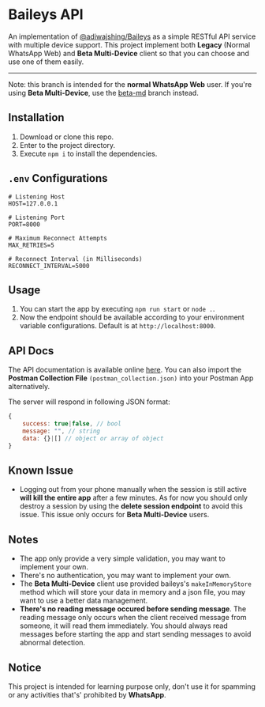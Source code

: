# Baileys API

An implementation of [@adiwajshing/Baileys](https://github.com/adiwajshing/Baileys) as a simple RESTful API service with multiple device support. This project implement both **Legacy** (Normal WhatsApp Web) and **Beta Multi-Device** client so that you can choose and use one of them easily.

---

Note: this branch is intended for the **normal WhatsApp Web** user. If you're using **Beta Multi-Device**, use the [beta-md](https://github.com/ookamiiixd/baileys-api/tree/beta-md) branch instead.

## Installation

1. Download or clone this repo.
2. Enter to the project directory.
3. Execute `npm i` to install the dependencies.

## `.env` Configurations

```env
# Listening Host
HOST=127.0.0.1

# Listening Port
PORT=8000

# Maximum Reconnect Attempts
MAX_RETRIES=5

# Reconnect Interval (in Milliseconds)
RECONNECT_INTERVAL=5000
```

## Usage

1. You can start the app by executing `npm run start` or `node .`.
2. Now the endpoint should be available according to your environment variable configurations. Default is at `http://localhost:8000`.

## API Docs

The API documentation is available online [here](https://documenter.getpostman.com/view/18988925/UVeNni36). You can also import the **Postman Collection File** `(postman_collection.json)` into your Postman App alternatively.

The server will respond in following JSON format:

```javascript
{
    success: true|false, // bool
    message: "", // string
    data: {}|[] // object or array of object
}
```

## Known Issue
- Logging out from your phone manually when the session is still active **will kill the entire app** after a few minutes. As for now you should only destroy a session by using the **delete session endpoint** to avoid this issue. This issue only occurs for **Beta Multi-Device** users.

## Notes
- The app only provide a very simple validation, you may want to implement your own.
- There's no authentication, you may want to implement your own.
- The **Beta Multi-Device** client use provided baileys's `makeInMemoryStore` method which will store your data in memory and a json file, you may want to use a better data management.
- **There's no reading message occured before sending message**. The reading message only occurs when the client received message from someone, it will read them immediately. You should always read messages before starting the app and start sending messages to avoid abnormal detection.

## Notice

This project is intended for learning purpose only, don't use it for spamming or any activities that's' prohibited by **WhatsApp**.

